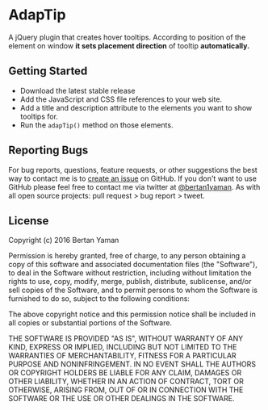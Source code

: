 # AdapTip
A jQuery plugin that creates hover tooltips. According to position of the element on window **it sets placement direction** of tooltip **automatically.**

## Getting Started

* Download the latest stable release
* Add the JavaScript and CSS file references to your web site.
* Add a title and description attribute to the elements you want to show tooltips for.
* Run the `adapTip()` method on those elements.

## Reporting Bugs

For bug reports, questions, feature requests, or other suggestions the best way to contact me is to [create an issue][newissue] on GitHub. If you don't want to use GitHub please feel free to contact me via twitter at [@bertan1yaman][twitter]. As with all open source projects: pull request > bug report > tweet.

[newissue]: https://github.com/bertanyaman/AdapTip/issues/new
[twitter]: https://twitter.com/bertan1yaman

## License

Copyright (c) 2016 Bertan Yaman

Permission is hereby granted, free of charge, to any person obtaining a copy
of this software and associated documentation files (the "Software"), to deal
in the Software without restriction, including without limitation the rights
to use, copy, modify, merge, publish, distribute, sublicense, and/or sell
copies of the Software, and to permit persons to whom the Software is
furnished to do so, subject to the following conditions:

The above copyright notice and this permission notice shall be included in all
copies or substantial portions of the Software.

THE SOFTWARE IS PROVIDED "AS IS", WITHOUT WARRANTY OF ANY KIND, EXPRESS OR
IMPLIED, INCLUDING BUT NOT LIMITED TO THE WARRANTIES OF MERCHANTABILITY,
FITNESS FOR A PARTICULAR PURPOSE AND NONINFRINGEMENT. IN NO EVENT SHALL THE
AUTHORS OR COPYRIGHT HOLDERS BE LIABLE FOR ANY CLAIM, DAMAGES OR OTHER
LIABILITY, WHETHER IN AN ACTION OF CONTRACT, TORT OR OTHERWISE, ARISING FROM,
OUT OF OR IN CONNECTION WITH THE SOFTWARE OR THE USE OR OTHER DEALINGS IN THE
SOFTWARE.
